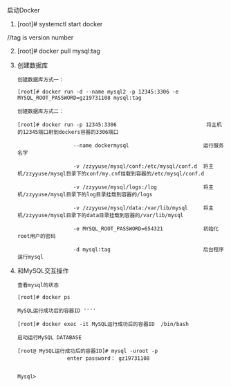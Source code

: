 启动Docker

1. [root]# systemctl start docker

//tag is version number

2. [root]# docker pull mysql:tag         

3. 创建数据库
       
       创建数据库方式一：
       
       [root]# docker run -d --name mysql2 -p 12345:3306 -e MYSQL_ROOT_PASSWORD=gz19731108 mysql:tag
       
       创建数据库方式二：
       
       [root]# docker run -p 12345:3306                             将主机的12345端口射到dockers容器的3306端口  
                         
                         --name dockermysql                        运行服务名字
                         
                         -v /zzyyuse/mysql/conf:/etc/mysql/conf.d  将主机/zzyyuse/mysql目录下的conf/my.cnf挂载到容器的/etc/mysql/conf.d   
                         
                         -v /zzyyuse/mysql/logs:/log               将主机/zzyyuse/mysql目录下的log目录挂载到容器的/logs 
                         
                         -v /zzyyuse/mysql/data:/var/lib/mysql     将主机/zzyyuse/mysql目录下的data目录挂载到容器的/var/lib/mysql 
                         
                         -e MYSQL_ROOT_PASSWORD=654321             初始化root用户的密码
                         
                         -d mysql:tag                              后台程序运行mysql
       
       
       
4. 和MySQL交互操作
 
       查看mysql的状态
       
       [root]# docker ps
       
       MySQL运行成功后的容器ID ''''
       
       [root]# docker exec -it MySQL运行成功后的容器ID  /bin/bash
       
       启动运行MySQL DATABASE
       
       [root@ MySQL运行成功后的容器ID]# mysql -uroot -p
                       enter password： gz19731108

       
       Mysql>


